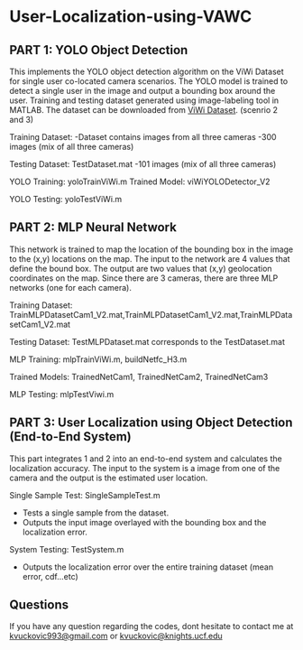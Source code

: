 # User-Localization-using-VAWC

## PART 1: YOLO Object Detection 
This implements the YOLO object detection algorithm on the ViWi Dataset for single user co-located camera scenarios. 
The YOLO model is trained to detect a single user in the image and output a bounding box around the user.
Training and testing dataset generated using image-labeling tool in MATLAB. 
The dataset can be downloaded from  [ViWi Dataset](https://viwi-dataset.net/scenarios.html). (scenrio 2 and 3)

Training Dataset: 
-Dataset contains images from all three cameras
-300 images (mix of all three cameras)

Testing Dataset:  TestDataset.mat
-101 images (mix of all three cameras)

YOLO Training: yoloTrainViWi.m
Trained Model: viWiYOLODetector_V2

YOLO Testing: yoloTestViWi.m

## PART 2: MLP Neural Network
This network is trained to map the location of the bounding box in the image to the (x,y) locations on the map. 
The input to the network are 4 values that define the bound box.
The output are two values that (x,y) geolocation coordinates on the map.
Since there are 3 cameras, there are three MLP networks (one for each camera). 

Training Dataset: TrainMLPDatasetCam1_V2.mat,TrainMLPDatasetCam1_V2.mat,TrainMLPDatasetCam1_V2.mat

Testing Dataset: TestMLPDataset.mat corresponds to the TestDataset.mat

MLP Training: mlpTrainViWi.m, buildNetfc_H3.m

Trained Models: TrainedNetCam1, TrainedNetCam2, TrainedNetCam3

MLP Testing: mlpTestViwi.m 

## PART 3: User Localization using Object Detection (End-to-End System)
This part integrates 1 and 2 into an end-to-end system and calculates the localization accuracy. 
The input to the system is a image from one of the camera and the output is the estimated user location.

Single Sample Test: SingleSampleTest.m
- Tests a single sample from the dataset. 
- Outputs the input image overlayed with the bounding box and the localization error. 

System Testing: TestSystem.m
- Outputs the localization error over the entire training dataset (mean error, cdf...etc)


## Questions 
If you have any question regarding the codes, dont hesitate to contact me at kvuckovic993@gmail.com or kvuckovic@knights.ucf.edu
